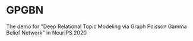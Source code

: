 # GPGBN
The demo for "Deep Relational Topic Modeling via Graph Poisson Gamma Belief Network" in NeurIPS 2020
